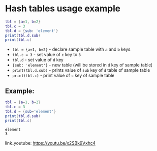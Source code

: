 # Hash tables usage example

```lua
tbl = {a=1, b=2}
tbl.c = 3
tbl.d = {sub: 'element'}
print(tbl.d.sub)
print(tbl.c)
```

- `tbl = {a=1, b=2}` - declare sample table with `a` and `b` keys
- `tbl.c = 3` - set value of `c` key to `3`
- `tbl.d` - set value of `d` key
- `{sub: 'element'}` - new table (will be stored in `d` key of sample table)
- `print(tbl.d.sub)` - prints value of `sub` key of `d` table of sample table
- `print(tbl.c)` - print value of `c` key of sample table

## Example: 
```lua
tbl = {a=1, b=2}
tbl.c = 3
tbl.d = {sub='element'}
print(tbl.d.sub)
print(tbl.c)
```
```
element
3

```

link_youtube: https://youtu.be/x2SBk9Vxhc4
